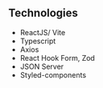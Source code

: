 ## Technologies
- ReactJS/ Vite
- Typescript
- Axios
- React Hook Form, Zod
- JSON Server
- Styled-components
